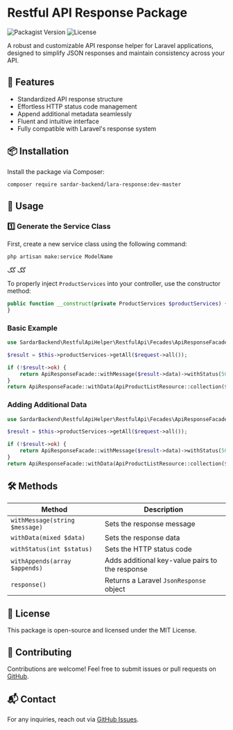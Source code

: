 # Restful API Response Package

![Packagist Version](https://img.shields.io/packagist/v/sardarbackend/LaraResponse)
![License](https://img.shields.io/github/license/sardarbackend/LaraResponse)

A robust and customizable API response helper for Laravel applications, designed to simplify JSON responses and maintain consistency across your API.

## 📌 Features
- Standardized API response structure
- Effortless HTTP status code management
- Append additional metadata seamlessly
- Fluent and intuitive interface
- Fully compatible with Laravel's response system

## 📦 Installation
Install the package via Composer:
```bash
composer require sardar-backend/lara-response:dev-master
```

## 🚀 Usage


### 1️⃣ Generate the Service Class  

First, create a new service class using the following command:  

```sh
php artisan make:service ModelName
```
گگ
گگ

To properly inject `ProductServices` into your controller, use the constructor method:  

```php
public function __construct(private ProductServices $productServices) {
}
```

### Basic Example
```php
use SardarBackend\RestfulApiHelper\RestfulApi\Fecades\ApiResponseFacade;

$result = $this->productServices->getAll($request->all());

if (!$result->ok) {
    return ApiResponseFacade::withMessage($result->data)->withStatus(500)->build()->Response();
}
return ApiResponseFacade::withData(ApiProductListResource::collection($result->data)->resource)->build()->Response();
```

### Adding Additional Data
```php
use SardarBackend\RestfulApiHelper\RestfulApi\Fecades\ApiResponseFacade;

$result = $this->productServices->getAll($request->all());

if (!$result->ok) {
    return ApiResponseFacade::withMessage($result->data)->withStatus(500)->build()->Response();
}
return ApiResponseFacade::withData(ApiProductListResource::collection($result->data)->resource)->withAppends(['processing_time' => '2 seconds'])->build()->Response();
```

## 🛠 Methods
| Method | Description |
|--------|-------------|
| `withMessage(string $message)` | Sets the response message |
| `withData(mixed $data)` | Sets the response data |
| `withStatus(int $status)` | Sets the HTTP status code |
| `withAppends(array $appends)` | Adds additional key-value pairs to the response |
| `response()` | Returns a Laravel `JsonResponse` object |

## 📜 License
This package is open-source and licensed under the MIT License.

## 🤝 Contributing
Contributions are welcome! Feel free to submit issues or pull requests on [GitHub](https://github.com/SardarBackend/LaraResponse).

## 📬 Contact
For any inquiries, reach out via [GitHub Issues](https://github.com/SardarBackend/LaraResponse/issues).
